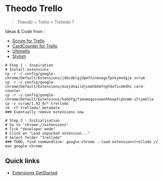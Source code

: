 # Theodo Trello
> Theodo + Trello = Trellodo ?

Ideas & Code from :
- [Scrum for Trello](https://chrome.google.com/webstore/detail/scrum-for-trello/jdbcdblgjdpmfninkoogcfpnkjmndgje)
- [CardCounter for Trello](https://chrome.google.com/webstore/detail/cardcounter-for-trello/miejdnaildjcmahbhmfngfdoficmkdhi)
- [Ultimello](https://chrome.google.com/webstore/detail/ultimello-the-features-pa/hahbfgjfimnmogoinnenhheepfcphnmm)
- [Stylish](https://chrome.google.com/webstore/detail/stylish/fjnbnpbmkenffdnngjfgmeleoegfcffe)

```
# Step 1 - Inspiration
# Install extensions
cp -r ~/.config/google-chrome/Default/Extensions/jdbcdblgjdpmfninkoogcfpnkjmndgje scrum
cp -r ~/.config/google-chrome/Default/Extensions/miejdnaildjcmahbhmfngfdoficmkdhi card-counter
cp -r ~/.config/google-chrome/Default/Extensions/hahbfgjfimnmogoinnenhheepfcphnmm ultimello
cp -r scrum/1.92_0/* trellodo
rm -rf trellodo/_metadata
### Eventually remove extensions now

# Step 2 - Initialisation
# Go to "chrome://extensions"
# Tick "developer mode"
# Click on "Load unpacked extension..."
# Select folder "trellodo"
### TODO, find commandline: google-chrome --load-extension=trellodo // man google-chrome
```

## Quick links

- [Extensions GetStarted](https://developer.chrome.com/extensions/getstarted)
